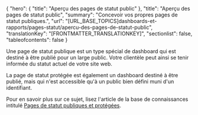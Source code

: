 {
  "hero": {
    "title": "Aperçu des pages de statut public"
  },
  "title": "Aperçu des pages de statut public",
  "summary": "Concevoir vos propres pages de statut publiques.",
  "url": "[URL_BASE_TOPICS]dashboards-et-rapports/pages-statut/apercu-des-pages-de-statut-public",
  "translationKey": "[FRONTMATTER_TRANSLATIONKEY]",
  "sectionlist": false,
  "tableofcontents": false
}

Une page de statut publique est un type spécial de dashboard qui est destiné à être publié pour un large public. Votre clientèle peut ainsi se tenir informée du statut actuel de votre site web.

La page de statut protégée est également un dashboard destiné à être publié, mais qui n'est accessible qu'à un public bien défini muni d'un identifiant.

Pour en savoir plus sur ce sujet, lisez l'article de la base de connaissances intitulé [Pages de statut publiques et protégées]([LINK_URL_1]).
